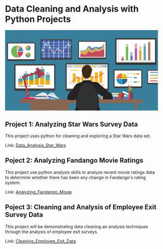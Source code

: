 # Data Cleaning and Analysis with Python Projects

![](https://github.com/AyersAuthentic/Data_Cleaning_and_Analysis_with_Python/blob/main/images/python_data.png?raw=true)

## Project 1: Analyzing Star Wars Survey Data
This project uses python for cleaning and exploring a Star Wars data set. 

Link: [Data_Analysis_Star_Wars](https://github.com/AyersAuthentic/Data_Cleaning_and_Analysis_with_Python/blob/main/Analyzing_Star_Wars_Survey_Data/Star%20Wars.ipynb)

## Poject 2: Analyzing Fandango Movie Ratings
This project use python analysis skills to analyze recent movie ratings data to determine whether there has been any change in Fandango's rating system.

Link: [Analyzing_Fandango_Movie](https://github.com/AyersAuthentic/Data_Cleaning_and_Analysis_with_Python/blob/main/Investigating_Fandango_Movie_Ratings/FandangoMovieRatings.ipynb)

## Poject 3: Cleaning and Analysis of Employee Exit Survey Data
This project will be demonstrating data cleaning an analysis techniques through the analysis of employee exit surveys. 

Link: [Cleaning_Employee_Exit_Data](https://github.com/AyersAuthentic/Data_Cleaning_and_Analysis_with_Python/blob/main/Clean%20And%20Analyze%20Employee%20Exit%20Surveys/Clean%20and%20Analyze%20Employee%20Exit%20Surveys.ipynb)
